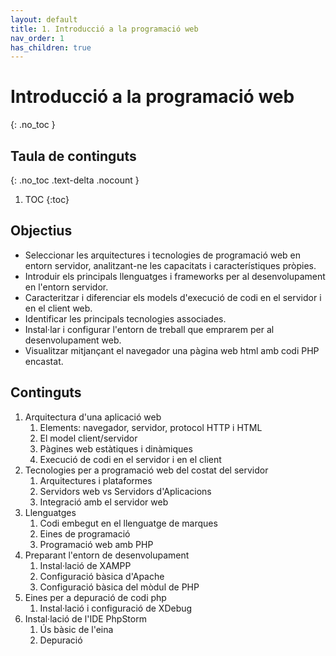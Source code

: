 ```yaml
---
layout: default
title: 1. Introducció a la programació web
nav_order: 1
has_children: true
---
```


# Introducció a la programació web
{: .no_toc }

## Taula de continguts
{: .no_toc .text-delta  .nocount }

1. TOC
{:toc}

## Objectius
*   Seleccionar les arquitectures i tecnologies de programació web en
    entorn servidor, analitzant-ne les capacitats i característiques
    pròpies.
*   Introduir els principals llenguatges i frameworks per al
    desenvolupament en l\'entorn servidor.
*   Caracteritzar i diferenciar els models d\'execució de codi en el
    servidor i en el client web.
*   Identificar les principals tecnologies associades.
*   Instal·lar i configurar l\'entorn de treball que emprarem per al
    desenvolupament web.
*   Visualitzar mitjançant el navegador una pàgina web html amb codi PHP
    encastat.

## Continguts 

1.  Arquitectura d\'una aplicació web
    1.  Elements: navegador, servidor, protocol HTTP i HTML
    2.  El model client/servidor
    3.  Pàgines web estàtiques i dinàmiques
    4.  Execució de codi en el servidor i en el client
2.  Tecnologies per a programació web del costat del servidor
    1.  Arquitectures i plataformes
    2.  Servidors web vs Servidors d\'Aplicacions
    3.  Integració amb el servidor web
3.  Llenguatges
    1.  Codi embegut en el llenguatge de marques
    2.  Eines de programació
    3.  Programació web amb PHP
4.  Preparant l\'entorn de desenvolupament
    1.  Instal·lació de XAMPP
    2.  Configuració bàsica d\'Apache
    3.  Configuració bàsica del mòdul de PHP
5.  Eines per a depuració de codi php
    1.  Instal·lació i configuració de XDebug
6.  Instal·lació de l\'IDE PhpStorm
    1.  Ús bàsic de l\'eina
    2.  Depuració